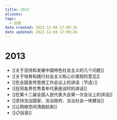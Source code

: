```yaml
---
title: 2013
aliases:
tags:
  - 目录
date created: 2022-12-08 17:09:26
date updated: 2022-12-08 17:09:26
---
```


# 2013

- [[关于坚持和发展中国特色社会主义的几个问题]]
- [[关于培育和践行社会主义核心价值观的意见]]
- [[在全国宣传思想工作会议上的讲话（节选）]]
- [[在同各界优秀青年代表座谈时的讲话]]
- [[在第十二届全国人民代表大会第一次会议上的讲话]]
- [[坚持法治国家、法治政府、法治社会一体建设]]
- [[让网络空间清朗起来]]
- [[📋目录]]
